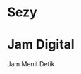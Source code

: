 # Sezy
<div class="jam-digital">
   <h1>Jam Digital</h1>
   <div id="jam"></div>
   <div id="unit">
     <span>Jam</span>
     <span>Menit</span>
     <span>Detik</span>
   </div>
</div>
